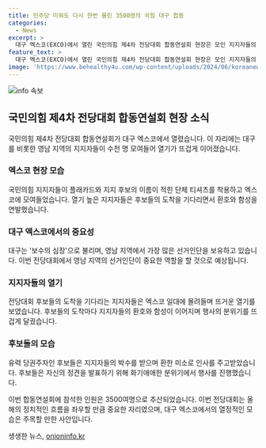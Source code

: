 ```yaml
---
title: 민주당 미워도 다시 한번 몰린 3500명의 국힘 대구 합동
categories:
  - News
excerpt: >
  대구 엑스코(EXCO)에서 열린 국민의힘 제4차 전당대회 합동연설회 현장은 모인 지지자들의 열기가 뜨거웠다. 대구는 보수의 심장으로 불리며, 84만3292명의 선거인단 중 40%가 영남권에 속해있다. 후보들의 열기와 지지자들의 활동은 4·10 총선 유세 현장과 비슷했다. 후보들은 각자의 정견을 발표하기 위해 노력하며, 인원은 3500여명으로 추산됐다.
feature_text: >
  대구 엑스코(EXCO)에서 열린 국민의힘 제4차 전당대회 합동연설회 현장은 모인 지지자들의 열기가 뜨거웠다. 대구는 보수의 심장으로 불리며, 84만3292명의 선거인단 중 40%가 영남권에 속해있다. 후보들의 열기와 지지자들의 활동은 4·10 총선 유세 현장과 비슷했다. 후보들은 각자의 정견을 발표하기 위해 노력하며, 인원은 3500여명으로 추산됐다.
image: 'https://www.behealthy4u.com/wp-content/uploads/2024/06/koreanews.jpg'
---
```


<p><img src="https://www.behealthy4u.com/wp-content/uploads/2024/06/koreanews.jpg" alt="info 속보" /></p>

<h2 data-ke-size="size26">국민의힘 제4차 전당대회 합동연설회 현장 소식</h2>

<p>국민의힘 제4차 전당대회 합동연설회가 대구 엑스코에서 열렸습니다. 이 자리에는 대구를 비롯한 영남 지역의 지지자들이 수천 명 모여들어 열기가 뜨겁게 이어졌습니다.</p>

<h3>엑스코 현장 모습</h3>

<p>국민의힘 지지자들이 플래카드와 지지 후보의 이름이 적힌 단체 티셔츠를 착용하고 엑스코에 모여들었습니다. 열기 높은 지지자들은 후보들의 도착을 기다리면서 환호와 함성을 연발했습니다.</p>

<h3>대구 엑스코에서의 중요성</h3>

<p>대구는 '보수의 심장'으로 불리며, 영남 지역에서 가장 많은 선거인단을 보유하고 있습니다. 이번 전당대회에서 영남 지역의 선거인단이 중요한 역할을 할 것으로 예상됩니다.</p>

<h3>지지자들의 열기</h3>

<p>전당대회 후보들의 도착을 기다리는 지지자들은 엑스코 일대에 몰려들며 뜨거운 열기를 보였습니다. 후보들의 도착마다 지지자들의 환호와 함성이 이어지며 행사의 분위기를 뜨겁게 달궜습니다.</p>

<h3>후보들의 모습</h3>

<p>유력 당권주자인 후보들은 지지자들의 박수를 받으며 환한 미소로 인사를 주고받았습니다. 후보들은 자신의 정견을 발표하기 위해 화기애애한 분위기에서 행사를 진행했습니다. </p>

<p>이번 합동연설회에 참석한 인원은 3500여명으로 추산되었습니다. 이번 전당대회는 올해의 정치적인 흐름을 좌우할 만큼 중요한 자리였으며, 대구 엑스코에서의 열정적인 모습은 주목할 만한 사안입니다.</p>
생생한 뉴스, <a href="https://onioninfo.kr" rel="dofollow">onioninfo.kr</a>


